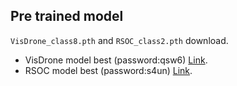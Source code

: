 ## Pre trained model
`VisDrone_class8.pth` and `RSOC_class2.pth` download.
- VisDrone model best (password:qsw6) [Link](https://pan.baidu.com/s/1nORmkUbV1c-5MLZvYKToiA).
- RSOC model best (password:s4un) [Link](https://pan.baidu.com/s/1bhO8Lbdh3VwKdmfJmf0yNg).

